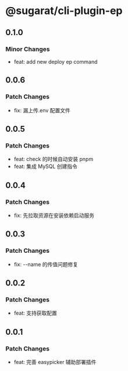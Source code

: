 # @sugarat/cli-plugin-ep

## 0.1.0

### Minor Changes

- feat: add new deploy ep command

## 0.0.6

### Patch Changes

- fix: 漏上传.env 配置文件

## 0.0.5

### Patch Changes

- feat: check 的时候自动安装 pnpm
- feat: 集成 MySQL 创建指令

## 0.0.4

### Patch Changes

- fix: 先拉取资源在安装依赖启动服务

## 0.0.3

### Patch Changes

- fix: --name 的传值问题修复

## 0.0.2

### Patch Changes

- feat: 支持获取配置

## 0.0.1

### Patch Changes

- feat: 完善 easypicker 辅助部署插件
